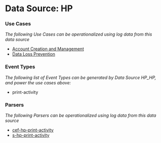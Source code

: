 Data Source: HP
===============

### Use Cases

_The following Use Cases can be operationalized using log data from this data source_

* [Account Creation and Management](usecase_account_creation_and_management.md)
* [Data Loss Prevention](usecase_data_loss_prevention.md)


### Event Types

_The following list of Event Types can be generated by Data Source HP_HP, and power the use cases above:_

- print-activity


### Parsers

_The following Parsers can be operationalized using log data from this data source_

* [cef-hp-print-activity](parserContent_cef-hp-print-activity.md)
* [s-hp-print-activity](parserContent_s-hp-print-activity.md)
